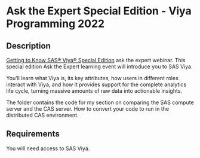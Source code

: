 # Ask the Expert Special Edition - Viya Programming 2022

## Description
[Getting to Know SAS® Viya® Special Edition](https://www.sas.com/en_us/webinars/getting-to-know-sas-viya.html) ask the expert webinar. This special edition Ask the Expert learning event will introduce you to SAS Viya.

You’ll learn what Viya is, its key attributes, how users in different roles interact with Viya, and how it provides support for the complete analytics life cycle, turning massive amounts of raw data into actionable insights.

The folder contains the code for my section on comparing the SAS compute server and the CAS server. How to convert your code to run in the distributed CAS environment.

## Requirements
You will need access to SAS Viya.